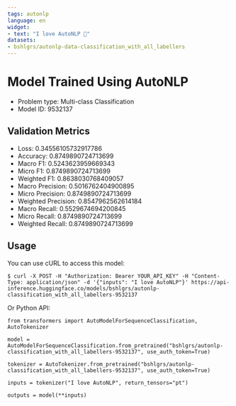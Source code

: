 ```yaml
---
tags: autonlp
language: en
widget:
- text: "I love AutoNLP 🤗"
datasets:
- bshlgrs/autonlp-data-classification_with_all_labellers
---
```


# Model Trained Using AutoNLP

- Problem type: Multi-class Classification
- Model ID: 9532137

## Validation Metrics

- Loss: 0.34556105732917786
- Accuracy: 0.8749890724713699
- Macro F1: 0.5243623959669343
- Micro F1: 0.8749890724713699
- Weighted F1: 0.8638030768409057
- Macro Precision: 0.5016762404900895
- Micro Precision: 0.8749890724713699
- Weighted Precision: 0.8547962562614184
- Macro Recall: 0.5529674694200845
- Micro Recall: 0.8749890724713699
- Weighted Recall: 0.8749890724713699


## Usage

You can use cURL to access this model:

```
$ curl -X POST -H "Authorization: Bearer YOUR_API_KEY" -H "Content-Type: application/json" -d '{"inputs": "I love AutoNLP"}' https://api-inference.huggingface.co/models/bshlgrs/autonlp-classification_with_all_labellers-9532137
```

Or Python API:

```
from transformers import AutoModelForSequenceClassification, AutoTokenizer

model = AutoModelForSequenceClassification.from_pretrained("bshlgrs/autonlp-classification_with_all_labellers-9532137", use_auth_token=True)

tokenizer = AutoTokenizer.from_pretrained("bshlgrs/autonlp-classification_with_all_labellers-9532137", use_auth_token=True)

inputs = tokenizer("I love AutoNLP", return_tensors="pt")

outputs = model(**inputs)
```